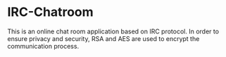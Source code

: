 # IRC-Chatroom
This is an online chat room application based on IRC protocol. In order to ensure privacy and security, RSA and AES are used to encrypt the communication process.

